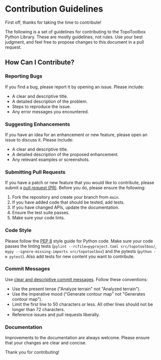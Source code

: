 # Contribution Guidelines

First off, thanks for taking the time to contribute!

The following is a set of guidelines for contributing to the TopoToolbox Python Library. These are mostly guidelines, not rules. Use your best judgment, and feel free to propose changes to this document in a pull request.

## How Can I Contribute?

### Reporting Bugs

If you find a bug, please report it by opening an issue. Please include:

- A clear and descriptive title.
- A detailed description of the problem.
- Steps to reproduce the issue.
- Any error messages you encountered.

### Suggesting Enhancements

If you have an idea for an enhancement or new feature, please open an issue to discuss it. Please include:

- A clear and descriptive title.
- A detailed description of the proposed enhancement.
- Any relevant examples or screenshots.

### Submitting Pull Requests

If you have a patch or new feature that you would like to contribute, please submit a [pull request (PR)](https://guides.github.com/introduction/flow/). Before you do, please ensure the following:

1. Fork the repository and create your branch from `main`.
2. If you have added code that should be tested, add tests.
3. If you have changed APIs, update the documentation.
4. Ensure the test suite passes.
5. Make sure your code lints.

### Code Style

Please follow the [PEP 8](https://pep8.org/) style guide for Python code. Make sure your code passes the linting tests (`pylint --rcfile=pyproject.toml src/topotoolbox/`, `mypy --ignore-missing-imports src/topotoolbox`) and the pytests (`python -m pytest`). Also add tests for new content you want to contribute.

### Commit Messages

Use [clear and descriptive commit messages](https://cbea.ms/git-commit/). Follow these conventions:

- Use the present tense ("Analyze terrain" not "Analyzed terrain").
- Use the imperative mood ("Generate contour map" not "Generates contour map").
- Limit the first line to 50 characters or less. All other lines should not be longer than 72 characters.
- Reference issues and pull requests liberally.

### Documentation

Improvements to the documentation are always welcome. Please ensure that your changes are clear and concise.

Thank you for contributing!
